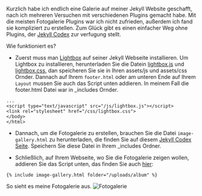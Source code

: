 Kurzlich habe ich endlich eine Galerie auf meiner Jekyll Website geschafft, nach ich mehreren Versuchen mit verschiedenen Plugins gemacht habe. Mit die meisten Fotogalerie Plugins war ich nicht zufrieden, außerdem ich fand sie kompliziert zu erstellen. Zum Glück gibt es einen einfacher Weg ohne Plugins, der [Jekyll Codex](https://jekyllcodex.org/without-plugin/image-gallery/) zur verfugung stellt. 

Wie funktioniert es?
- Zuerst muss man [Lightbox](https://jekyllcodex.org/without-plugin/lightbox/) auf seiner Jekyll Webseite installieren. 
Um Lightbox zu installieren, herunterladen Sie die Datein [lightbox.js](https://jekyllcodex.org/without-plugin/lightbox/) und [lightbox.css](https://jekyllcodex.org/without-plugin/lightbox/), dan speicheren Sie sie in Ihren assets/js und assets/css Ornder. Dannach auf Ihrem `footer.html` oder am unteren Ende auf Ihrem `Layout` mussen Sie auch das Script unten addieren. In meinem Fall die footer.html Datei war in \_includes Ornder. 
```
...
<script type="text/javascript" src="/js/lightbox.js"></script>
<link rel="stylesheet" href="/css/lightbox.css">
</body>
</html>

``` 

- Dannach, um die Fotogalerie zu erstellen, brauchen Sie die Datei `image-gallery.html` zu herunterladen, die finden Sie auf diesem [Jekyll Codex Seite]( https://jekyllcodex.org/without-plugin/image-gallery/). Speichern Sie diese Datei in Ihrem \_includes Ordner.  

- Schließlich, auf Ihrem Webseite, wo Sie die Fotogalerie zeigen wollen, addieren Sie das Script unten, das finden Sie auch [hier]( https://jekyllcodex.org/without-plugin/image-gallery/):

`{% include image-gallery.html folder="/uploads/album" %}`

So sieht es meine Fotogalerie aus.
![Fotogalerie](https://user-images.githubusercontent.com/72214216/94930132-46a22800-04c6-11eb-95c9-6c86aba54588.PNG)
